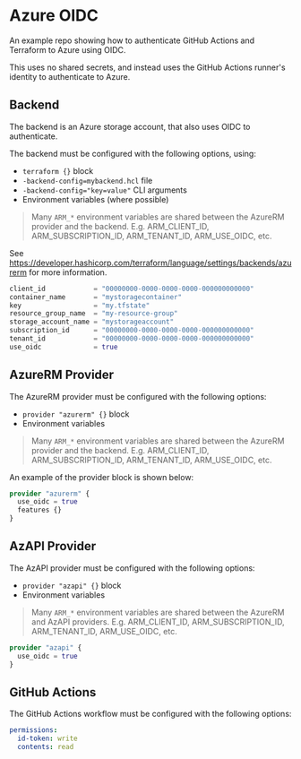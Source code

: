 # Azure OIDC

An example repo showing how to authenticate GitHub Actions and Terraform to Azure using OIDC.

This uses no shared secrets, and instead uses the GitHub Actions runner's identity to authenticate to Azure.

## Backend

The backend is an Azure storage account, that also uses OIDC to authenticate.

The backend must be configured with the following options, using:

- `terraform {}` block
- `-backend-config=mybackend.hcl` file
- `-backend-config="key=value"` CLI arguments
- Environment variables (where possible)

> Many `ARM_*` environment variables are shared between the AzureRM provider and the backend. E.g. ARM_CLIENT_ID, ARM_SUBSCRIPTION_ID, ARM_TENANT_ID, ARM_USE_OIDC, etc.

See <https://developer.hashicorp.com/terraform/language/settings/backends/azurerm> for more information.

```terraform
client_id            = "00000000-0000-0000-0000-000000000000"
container_name       = "mystoragecontainer"
key                  = "my.tfstate"
resource_group_name  = "my-resource-group"
storage_account_name = "mystorageaccount"
subscription_id      = "00000000-0000-0000-0000-000000000000"
tenant_id            = "00000000-0000-0000-0000-000000000000"
use_oidc             = true
```

## AzureRM Provider

The AzureRM provider must be configured with the following options:

- `provider "azurerm" {}` block
- Environment variables

> Many `ARM_*` environment variables are shared between the AzureRM provider and the backend. E.g. ARM_CLIENT_ID, ARM_SUBSCRIPTION_ID, ARM_TENANT_ID, ARM_USE_OIDC, etc.

An example of the provider block is shown below:

```terraform
provider "azurerm" {
  use_oidc = true
  features {}
}
```

## AzAPI Provider

The AzAPI provider must be configured with the following options:

- `provider "azapi" {}` block
- Environment variables

> Many `ARM_*` environment variables are shared between the AzureRM and AzAPI providers. E.g. ARM_CLIENT_ID, ARM_SUBSCRIPTION_ID, ARM_TENANT_ID, ARM_USE_OIDC, etc.

```terraform
provider "azapi" {
  use_oidc = true
}
```

## GitHub Actions

The GitHub Actions workflow must be configured with the following options:

```yaml
permissions:
  id-token: write
  contents: read
```
